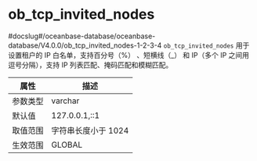 ob_tcp_invited_nodes 
=========================================
#docslug#/oceanbase-database/oceanbase-database/V4.0.0/ob_tcp_invited_nodes-1-2-3-4
`ob_tcp_invited_nodes` 用于设置租户的 IP 白名单，支持百分号（%） 、短横线（_） 和 IP（多个 IP 之间用逗号分隔），支持 IP 列表匹配、掩码匹配和模糊匹配。


| **属性** |    **描述**     |
|--------|---------------|
| 参数类型   | varchar       |
| 默认值    | 127.0.0.1,::1 |
| 取值范围   | 字符串长度小于 1024  |
| 生效范围   | GLOBAL        |


